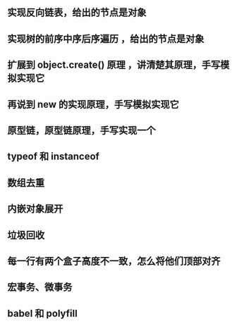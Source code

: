 ## 实现反向链表，给出的节点是对象



## 实现树的前序中序后序遍历 ，给出的节点是对象



## 扩展到 object.create() 原理 ，讲清楚其原理，手写模拟实现它 



## 再说到 new 的实现原理，手写模拟实现它 



## 原型链，原型链原理，手写实现一个



## typeof 和 instanceof



## 数组去重



## 内嵌对象展开



## 垃圾回收



## 每一行有两个盒子高度不一致，怎么将他们顶部对齐



## 宏事务、微事务



## babel 和 polyfill